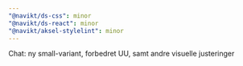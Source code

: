 ```yaml
---
"@navikt/ds-css": minor
"@navikt/ds-react": minor
"@navikt/aksel-stylelint": minor
---
```


Chat: ny small-variant, forbedret UU, samt andre visuelle justeringer
